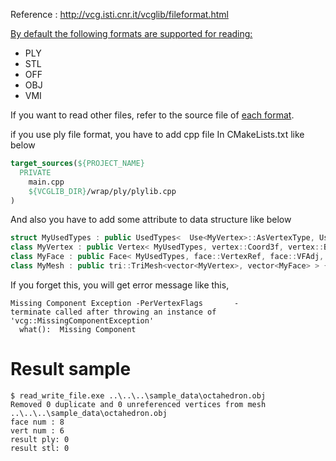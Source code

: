 Reference : http://vcg.isti.cnr.it/vcglib/fileformat.html

[By default the following formats are supported for reading:](https://github.com/cnr-isti-vclab/vcglib/blob/devel/wrap/io_trimesh/import.h#L115)

- PLY
- STL
- OFF
- OBJ
- VMI

If you want to read other files, refer to the source file of [each format](https://github.com/cnr-isti-vclab/vcglib/tree/devel/wrap/io_trimesh).



if you use ply file format, you have to add cpp file In CMakeLists.txt like below

```cmake
target_sources(${PROJECT_NAME}
  PRIVATE
    main.cpp
	${VCGLIB_DIR}/wrap/ply/plylib.cpp
)
```



And also you have to add some attribute to data structure like below

```cpp
struct MyUsedTypes : public UsedTypes<	Use<MyVertex>::AsVertexType, Use<MyFace>::AsFaceType> {};
class MyVertex : public Vertex< MyUsedTypes, vertex::Coord3f, vertex::BitFlags, vertex::VFAdj> {}; // need BitFlags, VFAdj
class MyFace : public Face< MyUsedTypes, face::VertexRef, face::VFAdj, face::BitFlags> {}; // need BitFlags, VFAdj
class MyMesh : public tri::TriMesh<vector<MyVertex>, vector<MyFace> > {};
```



If you forget this, you will get error message like this,

```shell
Missing Component Exception -PerVertexFlags       -
terminate called after throwing an instance of 'vcg::MissingComponentException'
  what():  Missing Component
```



# Result sample

```shell
$ read_write_file.exe ..\..\..\sample_data\octahedron.obj
Removed 0 duplicate and 0 unreferenced vertices from mesh ..\..\..\sample_data\octahedron.obj
face num : 8
vert num : 6
result ply: 0
result stl: 0
```
